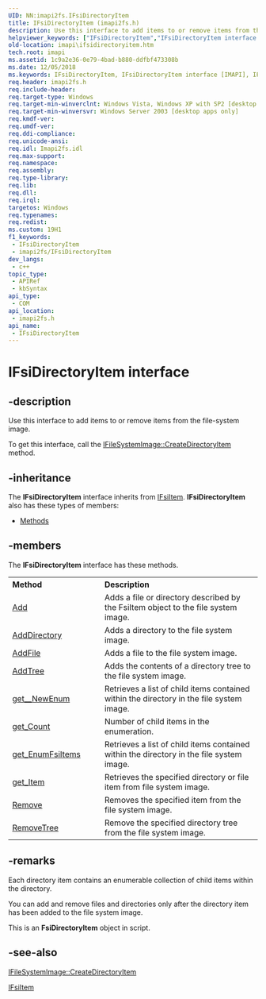 ```yaml
---
UID: NN:imapi2fs.IFsiDirectoryItem
title: IFsiDirectoryItem (imapi2fs.h)
description: Use this interface to add items to or remove items from the file-system image.
helpviewer_keywords: ["IFsiDirectoryItem","IFsiDirectoryItem interface [IMAPI]","IFsiDirectoryItem interface [IMAPI]","described","imapi.ifsidirectoryitem","imapi2fs/IFsiDirectoryItem"]
old-location: imapi\ifsidirectoryitem.htm
tech.root: imapi
ms.assetid: 1c9a2e36-0e79-4bad-b880-ddfbf473308b
ms.date: 12/05/2018
ms.keywords: IFsiDirectoryItem, IFsiDirectoryItem interface [IMAPI], IFsiDirectoryItem interface [IMAPI],described, imapi.ifsidirectoryitem, imapi2fs/IFsiDirectoryItem
req.header: imapi2fs.h
req.include-header: 
req.target-type: Windows
req.target-min-winverclnt: Windows Vista, Windows XP with SP2 [desktop apps only]
req.target-min-winversvr: Windows Server 2003 [desktop apps only]
req.kmdf-ver: 
req.umdf-ver: 
req.ddi-compliance: 
req.unicode-ansi: 
req.idl: Imapi2fs.idl
req.max-support: 
req.namespace: 
req.assembly: 
req.type-library: 
req.lib: 
req.dll: 
req.irql: 
targetos: Windows
req.typenames: 
req.redist: 
ms.custom: 19H1
f1_keywords:
 - IFsiDirectoryItem
 - imapi2fs/IFsiDirectoryItem
dev_langs:
 - c++
topic_type:
 - APIRef
 - kbSyntax
api_type:
 - COM
api_location:
 - imapi2fs.h
api_name:
 - IFsiDirectoryItem
---
```


# IFsiDirectoryItem interface


## -description

Use this interface to add items to or remove items from the file-system image. 

To get this interface, call the <a href="/windows/desktop/api/imapi2fs/nf-imapi2fs-ifilesystemimage-createdirectoryitem">IFileSystemImage::CreateDirectoryItem</a> method.

## -inheritance

The <b xmlns:loc="http://microsoft.com/wdcml/l10n">IFsiDirectoryItem</b> interface inherits from <a href="/windows/desktop/api/imapi2fs/nn-imapi2fs-ifsiitem">IFsiItem</a>. <b>IFsiDirectoryItem</b> also has these types of members:
<ul>
<li><a href="https://docs.microsoft.com/">Methods</a></li>
</ul>

## -members

The <b>IFsiDirectoryItem</b> interface has these methods.
<table class="members" id="memberListMethods">
<tr>
<th align="left" width="37%">Method</th>
<th align="left" width="63%">Description</th>
</tr>
<tr data="declared;">
<td align="left" width="37%">
<a href="/windows/desktop/api/imapi2fs/nf-imapi2fs-ifsidirectoryitem-add">Add</a>
</td>
<td align="left" width="63%">
Adds a file or directory described by the FsiItem object to the file system image.

</td>
</tr>
<tr data="declared;">
<td align="left" width="37%">
<a href="/windows/desktop/api/imapi2fs/nf-imapi2fs-ifsidirectoryitem-adddirectory">AddDirectory</a>
</td>
<td align="left" width="63%">
Adds a directory to the file system image.

</td>
</tr>
<tr data="declared;">
<td align="left" width="37%">
<a href="/windows/desktop/api/imapi2fs/nf-imapi2fs-ifsidirectoryitem-addfile">AddFile</a>
</td>
<td align="left" width="63%">
Adds a file to the file system image.

</td>
</tr>
<tr data="declared;">
<td align="left" width="37%">
<a href="/windows/desktop/api/imapi2fs/nf-imapi2fs-ifsidirectoryitem-addtree">AddTree</a>
</td>
<td align="left" width="63%">
Adds the contents of a directory tree to the file system image.

</td>
</tr>
<tr data="declared;">
<td align="left" width="37%">
<a href="/windows/desktop/api/imapi2fs/nf-imapi2fs-ifsidirectoryitem-get__newenum">get__NewEnum</a>
</td>
<td align="left" width="63%">
Retrieves a list of child items contained within the directory in the file system image.

</td>
</tr>
<tr data="declared;">
<td align="left" width="37%">
<a href="/windows/desktop/api/imapi2fs/nf-imapi2fs-ifsidirectoryitem-get_count">get_Count</a>
</td>
<td align="left" width="63%">
Number of  child items in the enumeration.

</td>
</tr>
<tr data="declared;">
<td align="left" width="37%">
<a href="/windows/desktop/api/imapi2fs/nf-imapi2fs-ifsidirectoryitem-get_enumfsiitems">get_EnumFsiItems</a>
</td>
<td align="left" width="63%">
Retrieves a list of child items contained within the directory in the file system image.

</td>
</tr>
<tr data="declared;">
<td align="left" width="37%">
<a href="/windows/desktop/api/imapi2fs/nf-imapi2fs-ifsidirectoryitem-get_item">get_Item</a>
</td>
<td align="left" width="63%">
Retrieves the specified directory or file item from file system image.

</td>
</tr>
<tr data="declared;">
<td align="left" width="37%">
<a href="/windows/desktop/api/imapi2fs/nf-imapi2fs-ifsidirectoryitem-remove">Remove</a>
</td>
<td align="left" width="63%">
Removes the specified item from the file system image.

</td>
</tr>
<tr data="declared;">
<td align="left" width="37%">
<a href="/windows/desktop/api/imapi2fs/nf-imapi2fs-ifsidirectoryitem-removetree">RemoveTree</a>
</td>
<td align="left" width="63%">
Remove the specified directory tree from the file system image.

</td>
</tr>
</table>

## -remarks

Each directory item contains an enumerable collection of child items within the directory.

You can add and remove files and directories only after the directory item has been added to the file system image.


This is an <b>FsiDirectoryItem</b> object in script.

## -see-also

<a href="/windows/desktop/api/imapi2fs/nf-imapi2fs-ifilesystemimage-createdirectoryitem">IFileSystemImage::CreateDirectoryItem</a>



<a href="/windows/desktop/api/imapi2fs/nn-imapi2fs-ifsiitem">IFsiItem</a>